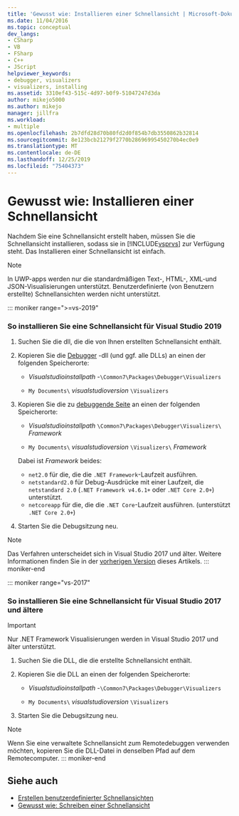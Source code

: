 ```yaml
---
title: 'Gewusst wie: Installieren einer Schnellansicht | Microsoft-Dokumentation'
ms.date: 11/04/2016
ms.topic: conceptual
dev_langs:
- CSharp
- VB
- FSharp
- C++
- JScript
helpviewer_keywords:
- debugger, visualizers
- visualizers, installing
ms.assetid: 3310ef43-515c-4d97-b0f9-51047247d3da
author: mikejo5000
ms.author: mikejo
manager: jillfra
ms.workload:
- multiple
ms.openlocfilehash: 2b7dfd28d70b80fd2d0f854b7db3550862b32814
ms.sourcegitcommit: 8e123bcb21279f2770b28696995450270b4ec0e9
ms.translationtype: MT
ms.contentlocale: de-DE
ms.lasthandoff: 12/25/2019
ms.locfileid: "75404373"
---
```

# <a name="how-to-install-a-visualizer"></a>Gewusst wie: Installieren einer Schnellansicht
Nachdem Sie eine Schnellansicht erstellt haben, müssen Sie die Schnellansicht installieren, sodass sie in [!INCLUDE[vsprvs](../code-quality/includes/vsprvs_md.md)] zur Verfügung steht. Das Installieren einer Schnellansicht ist einfach.

> [!NOTE]
> In UWP-apps werden nur die standardmäßigen Text-, HTML-, XML-und JSON-Visualisierungen unterstützt. Benutzerdefinierte (von Benutzern erstellte) Schnellansichten werden nicht unterstützt.

::: moniker range=">=vs-2019"
### <a name="to-install-a-visualizer-for-visual-studio-2019"></a>So installieren Sie eine Schnellansicht für Visual Studio 2019
  
1. Suchen Sie die dll, die die von Ihnen erstellten Schnellansicht enthält.

2. Kopieren Sie die [Debugger](create-custom-visualizers-of-data.md#to-create-the-debugger-side) -dll (und ggf. alle DLLs) an einen der folgenden Speicherorte:

    - *Visualstudioinstallpath* -`\Common7\Packages\Debugger\Visualizers`

    - `My Documents\` *visualstudioversion* `\Visualizers`
    
3. Kopieren Sie die zu [debuggende Seite](create-custom-visualizers-of-data.md#to-create-the-debuggee-side) an einen der folgenden Speicherorte:

    - *Visualstudioinstallpath* `\Common7\Packages\Debugger\Visualizers\` *Framework*

    - `My Documents\` *visualstudioversion* `\Visualizers\` *Framework*

    Dabei ist *Framework* beides:
    - `net2.0` für die, die die `.NET Framework`-Laufzeit ausführen.
    - `netstandard2.0` für Debug-Ausdrücke mit einer Laufzeit, die `netstandard 2.0` (`.NET Framework v4.6.1+` oder `.NET Core 2.0+`) unterstützt.
    - `netcoreapp` für die, die die `.NET Core`-Laufzeit ausführen. (unterstützt `.NET Core 2.0+`)

4. Starten Sie die Debugsitzung neu.

> [!NOTE]
> Das Verfahren unterscheidet sich in Visual Studio 2017 und älter. Weitere Informationen finden Sie in der [vorherigen Version](how-to-install-a-visualizer.md?view=vs-2017) dieses Artikels.
::: moniker-end

::: moniker range="vs-2017"
### <a name="to-install-a-visualizer-for-visual-studio-2017-and-older"></a>So installieren Sie eine Schnellansicht für Visual Studio 2017 und ältere

> [!IMPORTANT]
> Nur .NET Framework Visualisierungen werden in Visual Studio 2017 und älter unterstützt.

1. Suchen Sie die DLL, die die erstellte Schnellansicht enthält.

2. Kopieren Sie die DLL an einen der folgenden Speicherorte:

    - *Visualstudioinstallpath* -`\Common7\Packages\Debugger\Visualizers`

    - `My Documents\` *visualstudioversion* `\Visualizers`

3. Starten Sie die Debugsitzung neu.

> [!NOTE]
> Wenn Sie eine verwaltete Schnellansicht zum Remotedebuggen verwenden möchten, kopieren Sie die DLL-Datei in denselben Pfad auf dem Remotecomputer.
::: moniker-end

## <a name="see-also"></a>Siehe auch
- [Erstellen benutzerdefinierter Schnellansichten](../debugger/create-custom-visualizers-of-data.md)
- [Gewusst wie: Schreiben einer Schnellansicht](create-custom-visualizers-of-data.md)

